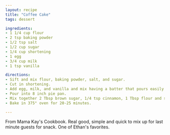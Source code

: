 ```yaml
---
layout: recipe
title: "Coffee Cake"
tags: dessert

ingredients:
- 1 1/4 cup flour
- 2 tsp baking powder
- 1/2 tsp salt
- 1/2 cup sugar
- 1/4 cup shortening
- 1 egg
- 3/4 cup milk
- 1 tsp vanilla

directions:
- Sift and mix flour, baking powder, salt, and sugar.
- Cut in shortening.
- Add egg, milk, and vanilla and mix having a batter that pours easily.
- Pour into 8 inch pie pan.
- Mix together 2 Tbsp brown sugar, 1/4 tsp cinnamon, 1 Tbsp flour and sprinkle over the top before baking.
- Bake in 375° oven for 20-25 minutes.

---
```

From Mama Kay's Cookbook. Real good, simple and quick to mix up for last minute guests for snack. One of Ethan's favorites.